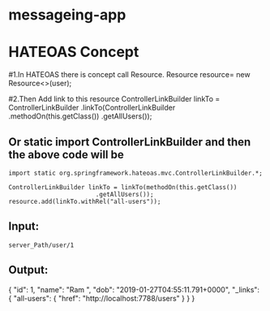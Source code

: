 # messageing-app
# HATEOAS Concept


#1.In HATEOAS there is concept call Resource.
    Resource<User> resource= new Resource<>(user);

#2.Then Add link to this resource
    ControllerLinkBuilder linkTo = ControllerLinkBuilder
            .linkTo(ControllerLinkBuilder
                    .methodOn(this.getClass())
                    .getAllUsers());
  ## Or static import ControllerLinkBuilder and then the above code will be

    import static org.springframework.hateoas.mvc.ControllerLinkBuilder.*;

    ControllerLinkBuilder linkTo = linkTo(methodOn(this.getClass())
                            .getAllUsers());
    resource.add(linkTo.withRel("all-users"));

## Input:
    server_Path/user/1

## Output:

{
    "id": 1,
    "name": "Ram ",
    "dob": "2019-01-27T04:55:11.791+0000",
    "_links": {
        "all-users": {
            "href": "http://localhost:7788/users"
        }
    }
}


